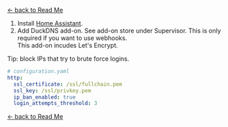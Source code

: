 [<- back to Read Me](https://github.com/defcon24bit/record-and-replay-RF-remote#integrate-with-home-assistant)

1. Install [Home Assistant](https://www.home-assistant.io/getting-started/).
2. Add DuckDNS add-on.  See add-on store under Supervisor.
This is only required if you want to use webhooks.  
This add-on incudes Let's Encrypt. 

Tip: block IPs that try to brute force logins.
```yaml
# configuration.yaml
http:
  ssl_certificate: /ssl/fullchain.pem
  ssl_key: /ssl/privkey.pem 
  ip_ban_enabled: true
  login_attempts_threshold: 3
```

[<- back to Read Me](https://github.com/defcon24bit/record-and-replay-RF-remote#integrate-with-home-assistant)
